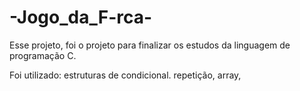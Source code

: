 # -Jogo_da_F-rca-

Esse projeto, foi o projeto para finalizar os estudos da linguagem de programação C.

Foi utilizado: estruturas de condicional. repetição, array,


